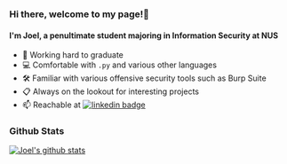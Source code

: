 ### Hi there, welcome to my page!👋

#### I'm Joel, a penultimate student majoring in Information Security at NUS
- 🏫 Working hard to graduate
- 💻 Comfortable with ```.py``` and various other languages
- 🛠️ Familiar with various offensive security tools such as Burp Suite
- 📋 Always on the lookout for interesting projects
- 📫 Reachable at
  [![linkedin badge](https://img.shields.io/badge/Joel_Chang-30302f?style=flat&logo=linkedin)](https://www.linkedin.com/in/joel-chang-1a034a188/?originalSubdomain=sg)

### Github Stats
[![Joel's github stats](https://github-readme-stats.vercel.app/api?username=joelczk&count_private=true&hide=stars&theme=great-gatsby)](https://github.com/anuraghazra/github-readme-stats)
